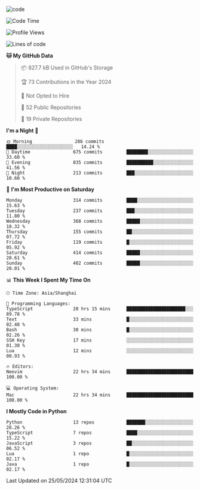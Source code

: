 
<!--
**liuyaanng/liuyaanng** is a ✨ _special_ ✨ repository because its `README.md` (this file) appears on your GitHub profile.

Here are some ideas to get you started:

- 🔭 I’m currently working on ...
- 🌱 I’m currently learning ...
- 👯 I’m looking to collaborate on ...
- 🤔 I’m looking for help with ...
- 💬 Ask me about ...
- 📫 How to reach me: ...
- 😄 Pronouns: ...
- ⚡ Fun fact: ...
-->


![code](https://cdn.jsdelivr.net/gh/liuyaanng/liuyaanng@1.0/code.gif) 

<!--START_SECTION:waka-->
![Code Time](http://img.shields.io/badge/Code%20Time-416%20hrs%2053%20mins-blue)

![Profile Views](http://img.shields.io/badge/Profile%20Views-0-blue)

![Lines of code](https://img.shields.io/badge/From%20Hello%20World%20I%27ve%20Written-14.6%20million%20lines%20of%20code-blue)

**🐱 My GitHub Data** 

> 📦 827.7 kB Used in GitHub's Storage 
 > 
> 🏆 73 Contributions in the Year 2024
 > 
> 🚫 Not Opted to Hire
 > 
> 📜 52 Public Repositories 
 > 
> 🔑 19 Private Repositories 
 > 
**I'm a Night 🦉** 

```text
🌞 Morning                286 commits         ████░░░░░░░░░░░░░░░░░░░░░   14.24 % 
🌆 Daytime                675 commits         ████████░░░░░░░░░░░░░░░░░   33.60 % 
🌃 Evening                835 commits         ██████████░░░░░░░░░░░░░░░   41.56 % 
🌙 Night                  213 commits         ███░░░░░░░░░░░░░░░░░░░░░░   10.60 % 
```
📅 **I'm Most Productive on Saturday** 

```text
Monday                   314 commits         ████░░░░░░░░░░░░░░░░░░░░░   15.63 % 
Tuesday                  237 commits         ███░░░░░░░░░░░░░░░░░░░░░░   11.80 % 
Wednesday                368 commits         █████░░░░░░░░░░░░░░░░░░░░   18.32 % 
Thursday                 155 commits         ██░░░░░░░░░░░░░░░░░░░░░░░   07.72 % 
Friday                   119 commits         █░░░░░░░░░░░░░░░░░░░░░░░░   05.92 % 
Saturday                 414 commits         █████░░░░░░░░░░░░░░░░░░░░   20.61 % 
Sunday                   402 commits         █████░░░░░░░░░░░░░░░░░░░░   20.01 % 
```


📊 **This Week I Spent My Time On** 

```text
🕑︎ Time Zone: Asia/Shanghai

💬 Programming Languages: 
TypeScript               20 hrs 15 mins      ██████████████████████░░░   89.78 % 
Text                     33 mins             █░░░░░░░░░░░░░░░░░░░░░░░░   02.48 % 
Bash                     30 mins             █░░░░░░░░░░░░░░░░░░░░░░░░   02.26 % 
SSH Key                  17 mins             ░░░░░░░░░░░░░░░░░░░░░░░░░   01.30 % 
Lua                      12 mins             ░░░░░░░░░░░░░░░░░░░░░░░░░   00.93 % 

🔥 Editors: 
Neovim                   22 hrs 34 mins      █████████████████████████   100.00 % 

💻 Operating System: 
Mac                      22 hrs 34 mins      █████████████████████████   100.00 % 
```

**I Mostly Code in Python** 

```text
Python                   13 repos            ███████░░░░░░░░░░░░░░░░░░   28.26 % 
TypeScript               7 repos             ████░░░░░░░░░░░░░░░░░░░░░   15.22 % 
JavaScript               3 repos             ██░░░░░░░░░░░░░░░░░░░░░░░   06.52 % 
Lua                      1 repo              █░░░░░░░░░░░░░░░░░░░░░░░░   02.17 % 
Java                     1 repo              █░░░░░░░░░░░░░░░░░░░░░░░░   02.17 % 
```




 Last Updated on 25/05/2024 12:31:04 UTC
<!--END_SECTION:waka-->
